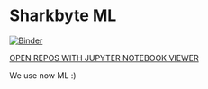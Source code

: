 # Sharkbyte ML
[![Binder](https://mybinder.org/badge_logo.svg)](https://mybinder.org/v2/gh/Sharkbyteprojects/IRIS-ML_and_Deep-Learning/master?filepath=DEEP%20LEARNING.ipynb)

[OPEN REPOS WITH JUPYTER NOTEBOOK VIEWER](https://nbviewer.jupyter.org/github/Sharkbyteprojects/IRIS-ML_and_Deep-Learning/tree/master/)

We use now ML :)
